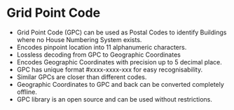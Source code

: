 # Grid Point Code
  -  Grid Point Code (GPC) can be used as Postal Codes to identify Buildings where no House Numbering System exists.
  -  Encodes pinpoint location into 11 alphanumeric characters.
  -  Lossless decoding from GPC to Geographic Coordinates
  -  Encodes Geographic Coordinates with precision up to 5 decimal place.
  -  GPC has unique format #xxxx-xxxx-xxx for easy recognisability.
  -  Similar GPCs are closer than different codes.
  -  Geographic Coordinates to GPC and back can be converted completely offline.
  -  GPC library is an open source and can be used without restrictions.
